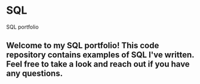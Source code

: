 # SQL
SQL portfolio 

## Welcome to my SQL portfolio! This code repository contains examples of SQL I've written. Feel free to take a look and reach out if you have any questions.

